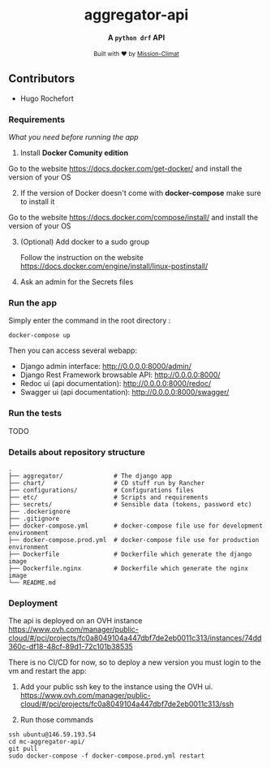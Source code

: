 <h1 align="center">aggregator-api</h1>

<div align="center">
  <strong>A <code>python drf</code> API</strong>
</div>

<br/>

<div align="center">
  <sub>Built with ❤︎ by
  <a href="https://mission-climat.io/">Mission-Climat</a>
</div>




## Contributors

- Hugo Rochefort


### Requirements

_What you need before running the app_

1. Install **Docker Comunity edition**

  Go to the website https://docs.docker.com/get-docker/ and install the version of your OS

2. If the version of Docker doesn't come with **docker-compose** make sure to install it

  Go to the website https://docs.docker.com/compose/install/ and install the version of your OS

3. (Optional) Add docker to a sudo group 

   Follow the instruction on the website https://docs.docker.com/engine/install/linux-postinstall/

4. Ask an admin for the Secrets files

### Run the app

Simply enter the command in the root directory :
```
docker-compose up
```

Then you can access several webapp:
- Django admin interface: http://0.0.0.0:8000/admin/
- Django Rest Framework browsable API: http://0.0.0.0:8000/ 
- Redoc ui (api documentation): http://0.0.0.0:8000/redoc/
- Swagger ui (api documentation): http://0.0.0.0:8000/swagger/

### Run the tests

TODO


### Details about repository structure

    .
    ├── aggregator/              # The django app 
    ├── chart/                   # CD stuff run by Rancher
    ├── configurations/          # Configurations files
    ├── etc/                     # Scripts and requirements
    ├── secrets/                 # Sensible data (tokens, password etc)
    ├── .dockerignore
    ├── .gitignore
    ├── docker-compose.yml       # docker-compose file use for development environment 
    ├── docker-compose.prod.yml  # docker-compose file use for production environment
    ├── Dockerfile               # Dockerfile which generate the django image 
    ├── Dockerfile.nginx         # Dockerfile which generate the nginx image
    └── README.md

### Deployment

The api is deployed on an OVH instance https://www.ovh.com/manager/public-cloud/#/pci/projects/fc0a8049104a447dbf7de2eb0011c313/instances/74dd360c-df18-48cf-89d1-72c101b38535

There is no CI/CD for now, so to deploy a new version you must login to the vm and restart the app:
 1. Add your public ssh key to the instance using the OVH ui.
https://www.ovh.com/manager/public-cloud/#/pci/projects/fc0a8049104a447dbf7de2eb0011c313/ssh

2. Run those commands
```
ssh ubuntu@146.59.193.54
cd mc-aggregator-api/
git pull
sudo docker-compose -f docker-compose.prod.yml restart 
```